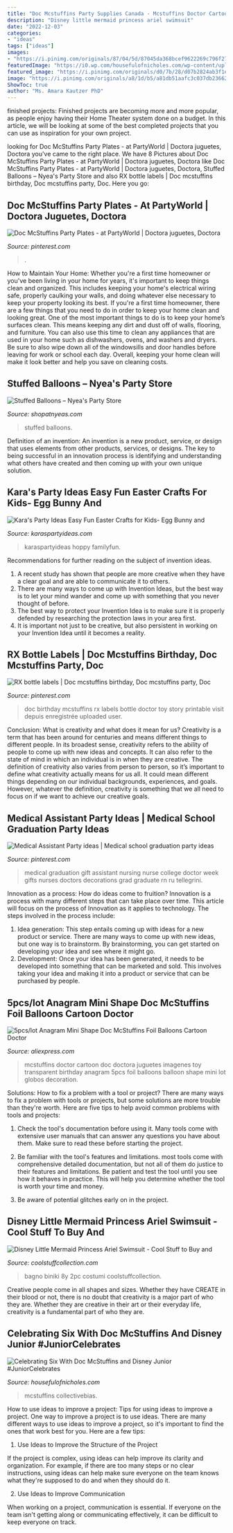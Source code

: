 ```yaml
---
title: "Doc Mcstuffins Party Supplies Canada - Mcstuffins Doctor Cartoon Doc Doctora Juguetes Imagenes Toy Transparent Birthday Anagram 5pcs Foil Balloons Balloon Shape Mini Lot Globos Decoration"
description: "Disney little mermaid princess ariel swimsuit"
date: "2022-12-03"
categories:
- "ideas"
tags: ["ideas"]
images:
- "https://i.pinimg.com/originals/87/04/5d/87045da368bcef9622269c796f27c87c.jpg"
featuredImage: "https://i0.wp.com/housefulofnicholes.com/wp-content/uploads/2014/09/2014-09-23-20.39.08-e1411580256305.jpg?resize=1080%2C1920&amp;ssl=1"
featured_image: "https://i.pinimg.com/originals/d0/7b/28/d07b2824ab3f1ec731568a75309f7ff9.jpg"
image: "https://i.pinimg.com/originals/a8/1d/b5/a81db51aafc3c037db2366255fc62806.jpg"
ShowToc: true
author: "Ms. Amara Kautzer PhD"
---
```



finished projects:
Finished projects are becoming more and more popular, as people enjoy having their Home Theater system done on a budget. In this article, we will be looking at some of the best completed projects that you can use as inspiration for your own project.

	

		
looking for Doc McStuffins Party Plates - at PartyWorld | Doctora juguetes, Doctora you've came to the right place. We have 8 Pictures about Doc McStuffins Party Plates - at PartyWorld | Doctora juguetes, Doctora like Doc McStuffins Party Plates - at PartyWorld | Doctora juguetes, Doctora, Stuffed Balloons – Nyea&#039;s Party Store and also RX bottle labels | Doc mcstuffins birthday, Doc mcstuffins party, Doc. Here you go:
		
    
## Doc McStuffins Party Plates - At PartyWorld | Doctora Juguetes, Doctora

<img loading=lazy src="https://i.pinimg.com/originals/87/04/5d/87045da368bcef9622269c796f27c87c.jpg" onerror="this.onerror=null;this.src='https://tse2.mm.bing.net/th?id=OIP.lJG26PQjjFZ4sE8lwaeWRQHaHb&amp;pid=15.1';" alt="Doc McStuffins Party Plates - at PartyWorld | Doctora juguetes, Doctora">

_Source: pinterest.com_

>. 

	

How to Maintain Your Home: Whether you're a first time homeowner or you've been living in your home for years, it's important to keep things clean and organized. This includes keeping your home's electrical wiring safe, properly caulking your walls, and doing whatever else necessary to keep your property looking its best.
If you're a first time homeowner, there are a few things that you need to do in order to keep your home clean and looking great. One of the most important things to do is to keep your home’s surfaces clean. This means keeping any dirt and dust off of walls, flooring, and furniture. You can also use this time to clean any appliances that are used in your home such as dishwashers, ovens, and washers and dryers. Be sure to also wipe down all of the windowsills and door handles before leaving for work or school each day. Overall, keeping your home clean will make it look better and help you save on cleaning costs.

    
## Stuffed Balloons – Nyea&#039;s Party Store

<img loading=lazy src="https://cdn.shopify.com/s/files/1/0579/0553/products/fullsizeoutput_3f27_grande.jpeg?v=1518016987" onerror="this.onerror=null;this.src='https://tse2.mm.bing.net/th?id=OIP.fMqOdWE4n8E8_MFvONI0xgAAAA&amp;pid=15.1';" alt="Stuffed Balloons – Nyea&#039;s Party Store">

_Source: shopatnyeas.com_

>stuffed balloons. 

	

Definition of an invention:
An invention is a new product, service, or design that uses elements from other products, services, or designs. The key to being successful in an innovation process is identifying and understanding what others have created and then coming up with your own unique solution.

    
## Kara&#039;s Party Ideas Easy Fun Easter Crafts For Kids- Egg Bunny And

<img loading=lazy src="https://karaspartyideas.com/wp-content/uploads/2014/04/Adorable-and-EASY-Easter-Crafts-to-do-with-the-kids-On-Karas-Party-Ideas-KarasPartyIdeas.com-by-FamilyFun-Magazine-easter-eastercrafts-easterparty-576x1024.jpg" onerror="this.onerror=null;this.src='https://tse2.mm.bing.net/th?id=OIP.dwOIUR_2ZVXeP8KjpkXzjQHaNK&amp;pid=15.1';" alt="Kara&#039;s Party Ideas Easy Fun Easter Crafts for Kids- Egg Bunny and">

_Source: karaspartyideas.com_

>karaspartyideas hoppy familyfun. 

	

Recommendations for further reading on the subject of invention ideas.
1. A recent study has shown that people are more creative when they have a clear goal and are able to communicate it to others.
2. There are many ways to come up with Invention Ideas, but the best way is to let your mind wander and come up with something that you never thought of before. 
3. The best way to protect your Invention Idea is to make sure it is properly defended by researching the protection laws in your area first. 
4. It is important not just to be creative, but also persistent in working on your Invention Idea until it becomes a reality.

    
## RX Bottle Labels | Doc Mcstuffins Birthday, Doc Mcstuffins Party, Doc

<img loading=lazy src="https://i.pinimg.com/originals/a8/1d/b5/a81db51aafc3c037db2366255fc62806.jpg" onerror="this.onerror=null;this.src='https://tse3.mm.bing.net/th?id=OIP.Lb5gyGObcrS_L0E3johlVQAAAA&amp;pid=15.1';" alt="RX bottle labels | Doc mcstuffins birthday, Doc mcstuffins party, Doc">

_Source: pinterest.com_

>doc birthday mcstuffins rx labels bottle doctor toy story printable visit depuis enregistrée uploaded user. 

	

Conclusion: What is creativity and what does it mean for us?
Creativity is a term that has been around for centuries and means different things to different people. In its broadest sense, creativity refers to the ability of people to come up with new ideas and concepts. It can also refer to the state of mind in which an individual is in when they are creative. The definition of creativity also varies from person to person, so it’s important to define what creativity actually means for us all. It could mean different things depending on our individual backgrounds, experiences, and goals. However, whatever the definition, creativity is something that we all need to focus on if we want to achieve our creative goals.

    
## Medical Assistant Party Ideas | Medical School Graduation Party Ideas

<img loading=lazy src="https://i.pinimg.com/originals/d0/7b/28/d07b2824ab3f1ec731568a75309f7ff9.jpg" onerror="this.onerror=null;this.src='https://tse4.mm.bing.net/th?id=OIP.UerOqLI0eLe3JUkeVzbgAAHaJ4&amp;pid=15.1';" alt="Medical Assistant Party ideas | Medical school graduation party ideas">

_Source: pinterest.com_

>medical graduation gift assistant nursing nurse college doctor week gifts nurses doctors decorations grad graduate rn ru tellegrini. 

	

Innovation as a process: How do ideas come to fruition?
Innovation is a process with many different steps that can take place over time. This article will focus on the process of Innovation as it applies to technology. The steps involved in the process include: 
1. Idea generation: This step entails coming up with ideas for a new product or service. There are many ways to come up with new ideas, but one way is to brainstorm. By brainstorming, you can get started on developing your idea and see where it might go. 
2. Development: Once your idea has been generated, it needs to be developed into something that can be marketed and sold. This involves taking your idea and making it into a product or service that can be purchased by people. 

    
## 5pcs/lot Anagram Mini Shape Doc McStuffins Foil Balloons Cartoon Doctor

<img loading=lazy src="https://ae01.alicdn.com/kf/HTB1UHn5LVXXXXbxaXXXq6xXFXXXx/5pcs-lot-Anagram-Mini-Shape-Doc-McStuffins-Foil-Balloons-Cartoon-Doctor-Girl-Toy-Balloon-Birthday-Party.jpg" onerror="this.onerror=null;this.src='https://tse3.mm.bing.net/th?id=OIP.11tbIA2dO4fGFXhakt9JrwHaGp&amp;pid=15.1';" alt="5pcs/lot Anagram Mini Shape Doc McStuffins Foil Balloons Cartoon Doctor">

_Source: aliexpress.com_

>mcstuffins doctor cartoon doc doctora juguetes imagenes toy transparent birthday anagram 5pcs foil balloons balloon shape mini lot globos decoration. 

	

Solutions: How to fix a problem with a tool or project?
There are many ways to fix a problem with tools or projects, but some solutions are more trouble than they're worth. Here are five tips to help avoid common problems with tools and projects:
1. Check the tool's documentation before using it. Many tools come with extensive user manuals that can answer any questions you have about them. Make sure to read these before starting the project.

2. Be familiar with the tool's features and limitations. most tools come with comprehensive detailed documentation, but not all of them do justice to their features and limitations. Be patient and test the tool until you see how it behaves in practice. This will help you determine whether the tool is worth your time and money.

3. Be aware of potential glitches early on in the project.

    
## Disney Little Mermaid Princess Ariel Swimsuit - Cool Stuff To Buy And

<img loading=lazy src="http://www.coolstuffcollection.com/wp-content/uploads/2014/02/disney-little-mermaid-swimsuit-ariel.jpg" onerror="this.onerror=null;this.src='https://tse2.mm.bing.net/th?id=OIP.3LlTdK2Do2-DVqaY1TsVzAHaHa&amp;pid=15.1';" alt="Disney Little Mermaid Princess Ariel Swimsuit - Cool Stuff to Buy and">

_Source: coolstuffcollection.com_

>bagno biniki 8y 2pc costumi coolstuffcollection. 

	

Creative people come in all shapes and sizes. Whether they have CREATE in their blood or not, there is no doubt that creativity is a major part of who they are. Whether they are creative in their art or their everyday life, creativity is a fundamental part of who they are.

    
## Celebrating Six With Doc McStuffins And Disney Junior #JuniorCelebrates

<img loading=lazy src="https://i0.wp.com/housefulofnicholes.com/wp-content/uploads/2014/09/2014-09-23-20.39.08-e1411580256305.jpg?resize=1080%2C1920&amp;ssl=1" onerror="this.onerror=null;this.src='https://tse3.mm.bing.net/th?id=OIP.VYHRvgv2VHuH_o6DczUQjQHaNK&amp;pid=15.1';" alt="Celebrating Six With Doc McStuffins and Disney Junior #JuniorCelebrates">

_Source: housefulofnicholes.com_

>mcstuffins collectivebias. 

	

How to use ideas to improve a project: Tips for using ideas to improve a project.
One way to improve a project is to use ideas. There are many different ways to use ideas to improve a project, so it's important to find the ones that work best for you. Here are a few tips:
1. Use Ideas to Improve the Structure of the Project

If the project is complex, using ideas can help improve its clarity and organization. For example, if there are too many steps or no clear instructions, using ideas can help make sure everyone on the team knows what they're supposed to do and when they should do it.

2. Use Ideas to Improve Communication

When working on a project, communication is essential. If everyone on the team isn't getting along or communicating effectively, it can be difficult to keep everyone on track.

